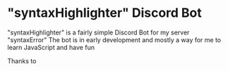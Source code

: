 # "syntaxHighlighter" Discord Bot

"syntaxHighlighter" is a fairly simple Discord Bot for my server "syntaxError"
The bot is in early development and mostly a way for me to learn JavaScript and have fun

Thanks to
